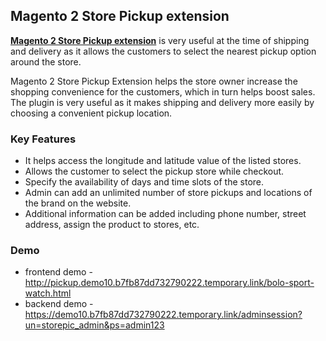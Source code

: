 <body>
	<main>
		<div class="content-wrapper">
			<div class="content-inner">
				<h2>Magento 2 Store Pickup extension</h2>
				<p><strong><a href="https://www.mageants.com/store-pickup-extension-for-magento-2.html">Magento 2 Store Pickup extension</a></strong> is very useful at the time of shipping and delivery as it allows the customers to select the nearest pickup option around the store.</p>
				<p>Magento 2 Store Pickup Extension helps the store owner increase the shopping convenience for the customers, which in turn helps boost sales. The plugin is very useful as it makes shipping and delivery more easily by choosing a convenient pickup location.</p>
				<div class="features-wrapper">
					<h3>Key Features</h3>
					<ul>
						<li>It helps access the longitude and latitude value of the listed stores.</li>
						<li>Allows the customer to select the pickup store while checkout.</li>
						<li>Specify the availability of days and time slots of the store.</li>
						<li>Admin can add an unlimited number of store pickups and locations of the brand on the website.</li>
						<li>Additional information can be added including phone number, street address, assign the product to stores, etc.</li>
					</ul>
				</div>
				<div class="more-features">
					<h3>Demo</h3>
					<ul>
						<li>frontend demo - <a href="http://pickup.demo10.b7fb87dd732790222.temporary.link/bolo-sport-watch.html">http://pickup.demo10.b7fb87dd732790222.temporary.link/bolo-sport-watch.html</a></li>
						<li>backend demo - <a href="https://demo10.b7fb87dd732790222.temporary.link/adminsession?un=storepic_admin&ps=admin123">https://demo10.b7fb87dd732790222.temporary.link/adminsession?un=storepic_admin&ps=admin123</a></li>
					</ul>
				</div>
			</div>
		</div>
	</main>
</body>
</html>
